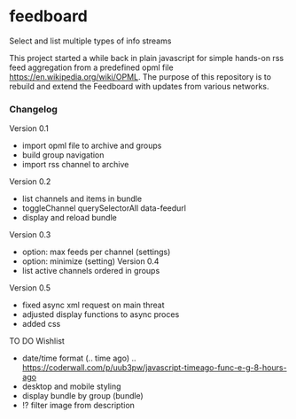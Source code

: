 # feedboard
  
  Select and list multiple types of info streams 
   
  This project started a while back in plain javascript for simple hands-on rss feed aggregation from a predefined opml file https://en.wikipedia.org/wiki/OPML.  The purpose of this repository is to rebuild and extend the Feedboard with updates from various networks.
  

### Changelog

Version 0.1
- import opml file to archive and groups
- build group navigation
- import rss channel to archive

Version 0.2
- list channels and items in bundle
- toggleChannel querySelectorAll data-feedurl
- display and reload bundle

Version 0.3
- option: max feeds per channel (settings)
- option: minimize (setting)
Version 0.4
- list active channels ordered in groups

Version 0.5
- fixed async xml request on main threat
- adjusted display functions to async proces
- added css



TO DO
Wishlist
- date/time format (.. time ago) .. https://coderwall.com/p/uub3pw/javascript-timeago-func-e-g-8-hours-ago
- desktop and mobile styling
- display bundle by group (bundle)
- !? filter image from description

